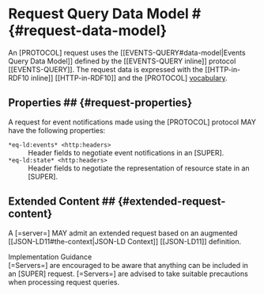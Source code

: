 # Request Query Data Model # {#request-data-model}

An [PROTOCOL] request uses the [[EVENTS-QUERY#data-model|Events Query Data Model]] defined by the [[EVENTS-QUERY inline]] protocol [[EVENTS-QUERY]].
The request data is expressed with the [[HTTP-in-RDF10 inline]] [[HTTP-in-RDF10]] and the [PROTOCOL] [vocabulary](http://cxres.github.io/eq-ld/ns/v1).

## Properties ## {#request-properties}

A request for event notifications made using the [PROTOCOL] protocol MAY have the following properties:

<dl>

  <dt id="request-property-events"><code>*eq-ld:events* &lt;http:headers></code>
  <dd>Header fields to negotiate event notifications in an [SUPER].

  <dt id="request-property-state"><code>*eq-ld:state* &lt;http:headers></code>
  <dd>Header fields to negotiate the representation of resource state in an [SUPER].

</dl>

## Extended Content ## {#extended-request-content}

A [=server=] MAY admit an extended request based on an augmented [[JSON-LD11#the-context|JSON-LD Context]] [[JSON-LD11]] definition.

<div class="advisement">
  <div class="marker">Implementation Guidance</div>
  [=Servers=] are encouraged to be aware that anything can be included in an [SUPER] request. [=Servers=] are advised to take suitable precautions when processing request queries.
</div>
